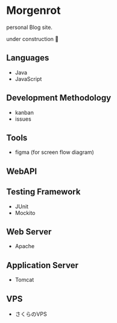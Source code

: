 # Morgenrot
personal Blog site.

under construction :construction:

## Languages 
- Java
- JavaScript

## Development Methodology
- kanban
- issues

## Tools
- figma (for screen flow diagram)

## WebAPI

## Testing Framework
- JUnit
- Mockito

## Web Server
- Apache

## Application Server
- Tomcat

## VPS
- さくらのVPS
